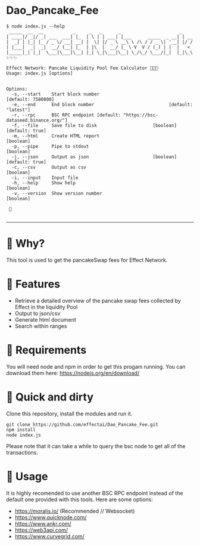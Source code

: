 # Dao_Pancake_Fee

```
$ node index.js --help
 _____  __  __           _     _   _      _                      _
| ____|/ _|/ _| ___  ___| |_  | \ | | ___| |___      _____  _ __| | __
|  _| | |_| |_ / _ \/ __| __| |  \| |/ _ \ __\ \ /\ / / _ \| '__| |/ /
| |___|  _|  _|  __/ (__| |_  | |\  |  __/ |_ \ V  V / (_) | |  |   <
|_____|_| |_|  \___|\___|\__| |_| \_|\___|\__| \_/\_/ \___/|_|  |_|\_\ ✨✨✨

Effect Network: Pancake Liquidity Pool Fee Calculator 💸💸💸
Usage: index.js [options]


Options:
  -s, --start    Start block number                           [default: 7580000]
  -e, --end      End block number                            [default: "latest"]
  -r, --rpc      BSC RPC endpoint [default: "https://bsc-dataseed.binance.org/"]
  -f, --file     Save file to disk                     [boolean] [default: true]
  -m, --html     Create HTML report                                    [boolean]
  -p, --pipe     Pipe to stdout                                        [boolean]
  -j, --json     Output as json                        [boolean] [default: true]
  -c, --csv      Output as csv                                         [boolean]
  -i, --input    Input file
  -h, --help     Show help                                             [boolean]
  -v, --version  Show version number                                   [boolean]

 🌴


```
---

# 📓 Why?
This tool is used to get the pancakeSwap fees for Effect Network.


# 🌟 Features
- Retrieve a detailed overview of the pancake swap fees collected by Effect in the liquidity Pool
- Output to json/csv
- Generate html document
- Search within ranges


# 📌 Requirements
You will need node and npm in order to get this progam running. 
You can download them here: https://nodejs.org/en/download/

# 🚀 Quick and dirty

Clone this repository, install the modules and run it.
```
git clone https://github.com/effectai/Dao_Pancake_Fee.git
npm install
node index.js
```

Please note that it can take a while to query the bsc node to get all of the transactions.

# 👟 Usage
It is highly recomended to use another BSC RPC endpoint instead of the default one provided with this tools. 
Here are some options: 
- https://moralis.io/ (Recommended // Websocket)
- https://www.quicknode.com/
- https://www.ankr.com/
- https://web3api.com/
- https://www.curvegrid.com/
